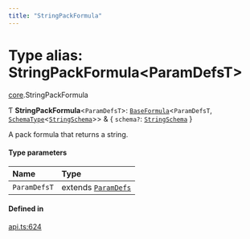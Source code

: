 ```yaml
---
title: "StringPackFormula"
---
```

# Type alias: StringPackFormula<ParamDefsT\>

[core](../modules/core.md).StringPackFormula

Ƭ **StringPackFormula**<`ParamDefsT`\>: [`BaseFormula`](core.BaseFormula.md)<`ParamDefsT`, [`SchemaType`](core.SchemaType.md)<[`StringSchema`](core.StringSchema.md)\>\> & { `schema?`: [`StringSchema`](core.StringSchema.md)  }

A pack formula that returns a string.

#### Type parameters

| Name | Type |
| :------ | :------ |
| `ParamDefsT` | extends [`ParamDefs`](core.ParamDefs.md) |

#### Defined in

[api.ts:624](https://github.com/coda/packs-sdk/blob/main/api.ts#L624)
